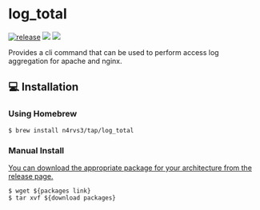 # log_total

[![release](https://github.com/n4rvs3/log_total/actions/workflows/release.yml/badge.svg)](https://github.com/n4rvs3/log_total/actions/workflows/release.yml)
![](https://img.shields.io/github/license/n4rvs3/log_total)
![](https://img.shields.io/github/v/release/n4rvs3/log_total)

Provides a cli command that can be used to perform access log aggregation for apache and nginx.

## 💻 Installation

### Using Homebrew

```
$ brew install n4rvs3/tap/log_total
```

### Manual Install

[You can download the appropriate package for your architecture from the release page.](https://github.com/n4rvs3/log_total/releases)

```
$ wget ${packages link}
$ tar xvf ${download packages}
```
